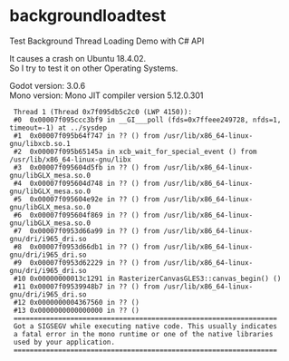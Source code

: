 # backgroundloadtest
Test Background Thread Loading Demo with C# API

It causes a crash on Ubuntu 18.4.02.<br />
So I try to test it on other Operating Systems.

Godot version: 3.0.6<br />
Mono version: Mono JIT compiler version 5.12.0.301<br />

```
 Thread 1 (Thread 0x7f095db5c2c0 (LWP 4150)):
 #0  0x00007f095ccc3bf9 in __GI___poll (fds=0x7ffeee249728, nfds=1, timeout=-1) at ../sysdep
 #1  0x00007f095b64f747 in ?? () from /usr/lib/x86_64-linux-gnu/libxcb.so.1
 #2  0x00007f095b65145a in xcb_wait_for_special_event () from /usr/lib/x86_64-linux-gnu/libx
 #3  0x00007f095604d5fb in ?? () from /usr/lib/x86_64-linux-gnu/libGLX_mesa.so.0
 #4  0x00007f095604d748 in ?? () from /usr/lib/x86_64-linux-gnu/libGLX_mesa.so.0
 #5  0x00007f095604e92e in ?? () from /usr/lib/x86_64-linux-gnu/libGLX_mesa.so.0
 #6  0x00007f095604f869 in ?? () from /usr/lib/x86_64-linux-gnu/libGLX_mesa.so.0
 #7  0x00007f0953d66a99 in ?? () from /usr/lib/x86_64-linux-gnu/dri/i965_dri.so
 #8  0x00007f0953d66db1 in ?? () from /usr/lib/x86_64-linux-gnu/dri/i965_dri.so
 #9  0x00007f0953d62229 in ?? () from /usr/lib/x86_64-linux-gnu/dri/i965_dri.so
 #10 0x00000000013c1291 in RasterizerCanvasGLES3::canvas_begin() ()
 #11 0x00007f09539948b7 in ?? () from /usr/lib/x86_64-linux-gnu/dri/i965_dri.so
 #12 0x0000000004367560 in ?? ()
 #13 0x0000000000000000 in ?? ()
 =================================================================
 Got a SIGSEGV while executing native code. This usually indicates
 a fatal error in the mono runtime or one of the native libraries
 used by your application.
 =================================================================
```
